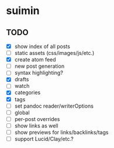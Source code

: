 # suimin

## TODO

- [x] show index of all posts
- [ ] static assets (css/images/js/etc.)
- [x] create atom feed
- [ ] new post generation
- [ ] syntax highlighting?
- [x] drafts
- [ ] watch
- [x] categories
- [x] tags
- [ ] set pandoc reader/writerOptions
 - [ ] global
 - [ ] per-post overrides
- [ ] show links as well
- [ ] show previews for links/backlinks/tags
- [ ] support Lucid/Clay/etc.?
